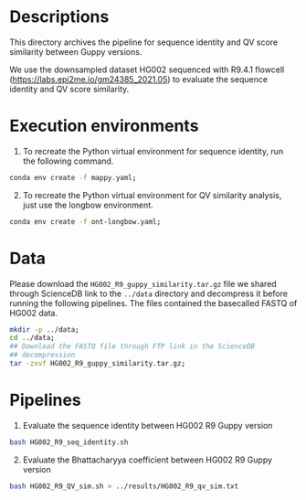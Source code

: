 # Descriptions
This directory archives the pipeline for sequence identity and QV score similarity between Guppy versions.

We use the downsampled dataset HG002 sequenced with R9.4.1 flowcell (https://labs.epi2me.io/gm24385_2021.05) to evaluate the sequence identity and QV score similarity.


# Execution environments
1. To recreate the Python virtual environment for sequence identity, run the following command.
```bash
conda env create -f mappy.yaml;
```

2. To recreate the Python virtual environment for QV similarity analysis, just use the longbow environment.
```bash
conda env create -f ont-longbow.yaml;
```

# Data
Please download the `HG002_R9_guppy_similarity.tar.gz` file we shared through ScienceDB link to the `../data` directory and decompress it before running the following pipelines.
The files contained the basecalled FASTQ of HG002 data.
```bash
mkdir -p ../data;
cd ../data;
## Download the FASTQ file through FTP link in the ScienceDB
## decompression
tar -zxvf HG002_R9_guppy_similarity.tar.gz;
```


# Pipelines
1. Evaluate the sequence identity between HG002 R9 Guppy version
```bash
bash HG002_R9_seq_identity.sh
```

2. Evaluate the Bhattacharyya coefficient between HG002 R9 Guppy version
```bash
bash HG002_R9_QV_sim.sh > ../results/HG002_R9_qv_sim.txt
```



